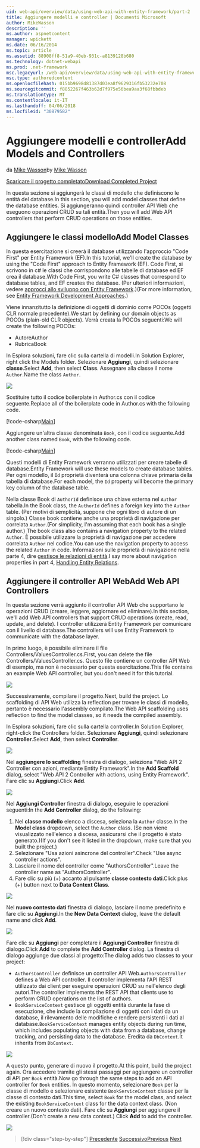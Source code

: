 ```yaml
---
uid: web-api/overview/data/using-web-api-with-entity-framework/part-2
title: Aggiungere modelli e controller | Documenti Microsoft
author: MikeWasson
description: ''
ms.author: aspnetcontent
manager: wpickett
ms.date: 06/16/2014
ms.topic: article
ms.assetid: 88908ff8-51a9-40eb-931c-a8139128b680
ms.technology: dotnet-webapi
ms.prod: .net-framework
msc.legacyurl: /web-api/overview/data/using-web-api-with-entity-framework/part-2
msc.type: authoredcontent
ms.openlocfilehash: 015bb9698d81387d03ea8f9629316fb53232e708
ms.sourcegitcommit: f8852267f463b62d7f975e56bea9aa3f68fbbdeb
ms.translationtype: MT
ms.contentlocale: it-IT
ms.lasthandoff: 04/06/2018
ms.locfileid: "30879582"
---
```

<a name="add-models-and-controllers"></a><span data-ttu-id="5e461-102">Aggiungere modelli e controller</span><span class="sxs-lookup"><span data-stu-id="5e461-102">Add Models and Controllers</span></span>
====================
<span data-ttu-id="5e461-103">da [Mike Wasson](https://github.com/MikeWasson)</span><span class="sxs-lookup"><span data-stu-id="5e461-103">by [Mike Wasson](https://github.com/MikeWasson)</span></span>

[<span data-ttu-id="5e461-104">Scaricare il progetto completato</span><span class="sxs-lookup"><span data-stu-id="5e461-104">Download Completed Project</span></span>](https://github.com/MikeWasson/BookService)

<span data-ttu-id="5e461-105">In questa sezione si aggiungerà le classi di modello che definiscono le entità del database.</span><span class="sxs-lookup"><span data-stu-id="5e461-105">In this section, you will add model classes that define the database entities.</span></span> <span data-ttu-id="5e461-106">Si aggiungeranno quindi controller API Web che eseguono operazioni CRUD su tali entità.</span><span class="sxs-lookup"><span data-stu-id="5e461-106">Then you will add Web API controllers that perform CRUD operations on those entities.</span></span>

## <a name="add-model-classes"></a><span data-ttu-id="5e461-107">Aggiungere le classi modello</span><span class="sxs-lookup"><span data-stu-id="5e461-107">Add Model Classes</span></span>

<span data-ttu-id="5e461-108">In questa esercitazione si creerà il database utilizzando l'approccio "Code First" per Entity Framework (EF).</span><span class="sxs-lookup"><span data-stu-id="5e461-108">In this tutorial, we'll create the database by using the "Code First" approach to Entity Framework (EF).</span></span> <span data-ttu-id="5e461-109">Code First, si scrivono in c# le classi che corrispondono alle tabelle di database ed EF crea il database.</span><span class="sxs-lookup"><span data-stu-id="5e461-109">With Code First, you write C# classes that correspond to database tables, and EF creates the database.</span></span> <span data-ttu-id="5e461-110">(Per ulteriori informazioni, vedere [approcci allo sviluppo con Entity Framework](https://msdn.microsoft.com/library/ms178359%28v=vs.110%29.aspx#dbfmfcf).)</span><span class="sxs-lookup"><span data-stu-id="5e461-110">(For more information, see [Entity Framework Development Approaches](https://msdn.microsoft.com/library/ms178359%28v=vs.110%29.aspx#dbfmfcf).)</span></span>

<span data-ttu-id="5e461-111">Viene innanzitutto la definizione di oggetti di dominio come POCOs (oggetti CLR normale precedente).</span><span class="sxs-lookup"><span data-stu-id="5e461-111">We start by defining our domain objects as POCOs (plain-old CLR objects).</span></span> <span data-ttu-id="5e461-112">Verrà creata la POCOs seguenti:</span><span class="sxs-lookup"><span data-stu-id="5e461-112">We will create the following POCOs:</span></span>

- <span data-ttu-id="5e461-113">Autore</span><span class="sxs-lookup"><span data-stu-id="5e461-113">Author</span></span>
- <span data-ttu-id="5e461-114">Rubrica</span><span class="sxs-lookup"><span data-stu-id="5e461-114">Book</span></span>

<span data-ttu-id="5e461-115">In Esplora soluzioni, fare clic sulla cartella di modelli.</span><span class="sxs-lookup"><span data-stu-id="5e461-115">In Solution Explorer, right click the Models folder.</span></span> <span data-ttu-id="5e461-116">Selezionare **Aggiungi**, quindi selezionare **classe**.</span><span class="sxs-lookup"><span data-stu-id="5e461-116">Select **Add**, then select **Class**.</span></span> <span data-ttu-id="5e461-117">Assegnare alla classe il nome `Author`.</span><span class="sxs-lookup"><span data-stu-id="5e461-117">Name the class `Author`.</span></span>

![](part-2/_static/image1.png)

<span data-ttu-id="5e461-118">Sostituire tutto il codice boilerplate in Author.cs con il codice seguente.</span><span class="sxs-lookup"><span data-stu-id="5e461-118">Replace all of the boilerplate code in Author.cs with the following code.</span></span>

[!code-csharp[Main](part-2/samples/sample1.cs)]

<span data-ttu-id="5e461-119">Aggiungere un'altra classe denominata `Book`, con il codice seguente.</span><span class="sxs-lookup"><span data-stu-id="5e461-119">Add another class named `Book`, with the following code.</span></span>

[!code-csharp[Main](part-2/samples/sample2.cs)]

<span data-ttu-id="5e461-120">Questi modelli di Entity Framework verranno utilizzati per creare tabelle di database.</span><span class="sxs-lookup"><span data-stu-id="5e461-120">Entity Framework will use these models to create database tables.</span></span> <span data-ttu-id="5e461-121">Per ogni modello, il `Id` proprietà diventerà una colonna chiave primaria della tabella di database.</span><span class="sxs-lookup"><span data-stu-id="5e461-121">For each model, the `Id` property will become the primary key column of the database table.</span></span>

<span data-ttu-id="5e461-122">Nella classe Book di `AuthorId` definisce una chiave esterna nel `Author` tabella.</span><span class="sxs-lookup"><span data-stu-id="5e461-122">In the Book class, the `AuthorId` defines a foreign key into the `Author` table.</span></span> <span data-ttu-id="5e461-123">(Per motivi di semplicità, suppone che ogni libro di autore di un singolo.) Classe book contiene anche una proprietà di navigazione per correlata `Author`.</span><span class="sxs-lookup"><span data-stu-id="5e461-123">(For simplicity, I'm assuming that each book has a single author.) The book class also contains a navigation property to the related `Author`.</span></span> <span data-ttu-id="5e461-124">È possibile utilizzare la proprietà di navigazione per accedere correlata `Author` nel codice.</span><span class="sxs-lookup"><span data-stu-id="5e461-124">You can use the navigation property to access the related `Author` in code.</span></span> <span data-ttu-id="5e461-125">Informazioni sulle proprietà di navigazione nella parte 4, dire [gestisce le relazioni di entità](part-4.md).</span><span class="sxs-lookup"><span data-stu-id="5e461-125">I say more about navigation properties in part 4, [Handling Entity Relations](part-4.md).</span></span>

## <a name="add-web-api-controllers"></a><span data-ttu-id="5e461-126">Aggiungere il controller API Web</span><span class="sxs-lookup"><span data-stu-id="5e461-126">Add Web API Controllers</span></span>

<span data-ttu-id="5e461-127">In questa sezione verrà aggiunto il controller API Web che supportano le operazioni CRUD (creare, leggere, aggiornare ed eliminare).</span><span class="sxs-lookup"><span data-stu-id="5e461-127">In this section, we'll add Web API controllers that support CRUD operations (create, read, update, and delete).</span></span> <span data-ttu-id="5e461-128">I controller utilizzerà Entity Framework per comunicare con il livello di database.</span><span class="sxs-lookup"><span data-stu-id="5e461-128">The controllers will use Entity Framework to communicate with the database layer.</span></span>

<span data-ttu-id="5e461-129">In primo luogo, è possibile eliminare il file Controllers/ValuesController.cs.</span><span class="sxs-lookup"><span data-stu-id="5e461-129">First, you can delete the file Controllers/ValuesController.cs.</span></span> <span data-ttu-id="5e461-130">Questo file contiene un controller API Web di esempio, ma non è necessario per questa esercitazione.</span><span class="sxs-lookup"><span data-stu-id="5e461-130">This file contains an example Web API controller, but you don't need it for this tutorial.</span></span>

![](part-2/_static/image2.png)

<span data-ttu-id="5e461-131">Successivamente, compilare il progetto.</span><span class="sxs-lookup"><span data-stu-id="5e461-131">Next, build the project.</span></span> <span data-ttu-id="5e461-132">Lo scaffolding di API Web utilizza la reflection per trovare le classi di modello, pertanto è necessario l'assembly compilato.</span><span class="sxs-lookup"><span data-stu-id="5e461-132">The Web API scaffolding uses reflection to find the model classes, so it needs the compiled assembly.</span></span>

<span data-ttu-id="5e461-133">In Esplora soluzioni, fare clic sulla cartella controller.</span><span class="sxs-lookup"><span data-stu-id="5e461-133">In Solution Explorer, right-click the Controllers folder.</span></span> <span data-ttu-id="5e461-134">Selezionare **Aggiungi**, quindi selezionare **Controller**.</span><span class="sxs-lookup"><span data-stu-id="5e461-134">Select **Add**, then select **Controller**.</span></span>

![](part-2/_static/image3.png)

<span data-ttu-id="5e461-135">Nel **aggiungere lo scaffolding** finestra di dialogo, seleziona "Web API 2 Controller con azioni, mediante Entity Framework".</span><span class="sxs-lookup"><span data-stu-id="5e461-135">In the **Add Scaffold** dialog, select "Web API 2 Controller with actions, using Entity Framework".</span></span> <span data-ttu-id="5e461-136">Fare clic su **Aggiungi**.</span><span class="sxs-lookup"><span data-stu-id="5e461-136">Click **Add**.</span></span>

![](part-2/_static/image4.png)

<span data-ttu-id="5e461-137">Nel **Aggiungi Controller** finestra di dialogo, eseguire le operazioni seguenti:</span><span class="sxs-lookup"><span data-stu-id="5e461-137">In the **Add Controller** dialog, do the following:</span></span>

1. <span data-ttu-id="5e461-138">Nel **classe modello** elenco a discesa, seleziona la `Author` classe.</span><span class="sxs-lookup"><span data-stu-id="5e461-138">In the **Model class** dropdown, select the `Author` class.</span></span> <span data-ttu-id="5e461-139">(Se non viene visualizzato nell'elenco a discesa, assicurarsi che il progetto è stato generato.)</span><span class="sxs-lookup"><span data-stu-id="5e461-139">(If you don't see it listed in the dropdown, make sure that you built the project.)</span></span>
2. <span data-ttu-id="5e461-140">Selezionare "Usa azioni asincrone del controller".</span><span class="sxs-lookup"><span data-stu-id="5e461-140">Check "Use async controller actions".</span></span>
3. <span data-ttu-id="5e461-141">Lasciare il nome del controller come &quot;AuthorsController&quot;.</span><span class="sxs-lookup"><span data-stu-id="5e461-141">Leave the controller name as &quot;AuthorsController&quot;.</span></span>
4. <span data-ttu-id="5e461-142">Fare clic su più (+) accanto al pulsante **classe contesto dati**.</span><span class="sxs-lookup"><span data-stu-id="5e461-142">Click plus (+) button next to **Data Context Class**.</span></span>

![](part-2/_static/image5.png)

<span data-ttu-id="5e461-143">Nel **nuovo contesto dati** finestra di dialogo, lasciare il nome predefinito e fare clic su **Aggiungi**.</span><span class="sxs-lookup"><span data-stu-id="5e461-143">In the **New Data Context** dialog, leave the default name and click **Add**.</span></span>

![](part-2/_static/image6.png)

<span data-ttu-id="5e461-144">Fare clic su **Aggiungi** per completare il **Aggiungi Controller** finestra di dialogo.</span><span class="sxs-lookup"><span data-stu-id="5e461-144">Click **Add** to complete the **Add Controller** dialog.</span></span> <span data-ttu-id="5e461-145">La finestra di dialogo aggiunge due classi al progetto:</span><span class="sxs-lookup"><span data-stu-id="5e461-145">The dialog adds two classes to your project:</span></span>

- <span data-ttu-id="5e461-146">`AuthorsController` definisce un controller API Web.</span><span class="sxs-lookup"><span data-stu-id="5e461-146">`AuthorsController` defines a Web API controller.</span></span> <span data-ttu-id="5e461-147">Il controller implementa l'API REST utilizzato dai client per eseguire operazioni CRUD su nell'elenco degli autori.</span><span class="sxs-lookup"><span data-stu-id="5e461-147">The controller implements the REST API that clients use to perform CRUD operations on the list of authors.</span></span>
- <span data-ttu-id="5e461-148">`BookServiceContext` gestisce gli oggetti entità durante la fase di esecuzione, che include la compilazione di oggetti con i dati da un database, il rilevamento delle modifiche e rendere persistenti i dati al database.</span><span class="sxs-lookup"><span data-stu-id="5e461-148">`BookServiceContext` manages entity objects during run time, which includes populating objects with data from a database, change tracking, and persisting data to the database.</span></span> <span data-ttu-id="5e461-149">Eredita da `DbContext`.</span><span class="sxs-lookup"><span data-stu-id="5e461-149">It inherits from `DbContext`.</span></span>

![](part-2/_static/image7.png)

<span data-ttu-id="5e461-150">A questo punto, generare di nuovo il progetto.</span><span class="sxs-lookup"><span data-stu-id="5e461-150">At this point, build the project again.</span></span> <span data-ttu-id="5e461-151">Ora accedere tramite gli stessi passaggi per aggiungere un controller di API per `Book` entità.</span><span class="sxs-lookup"><span data-stu-id="5e461-151">Now go through the same steps to add an API controller for `Book` entities.</span></span> <span data-ttu-id="5e461-152">In questo momento, selezionare `Book` per la classe di modello e selezionare esistente `BookServiceContext` classe per la classe di contesto dati.</span><span class="sxs-lookup"><span data-stu-id="5e461-152">This time, select `Book` for the model class, and select the existing `BookServiceContext` class for the data context class.</span></span> <span data-ttu-id="5e461-153">(Non creare un nuovo contesto dati). Fare clic su **Aggiungi** per aggiungere il controller.</span><span class="sxs-lookup"><span data-stu-id="5e461-153">(Don't create a new data context.) Click **Add** to add the controller.</span></span>

![](part-2/_static/image8.png)

> [!div class="step-by-step"]
> <span data-ttu-id="5e461-154">[Precedente](part-1.md)
> [Successivo](part-3.md)</span><span class="sxs-lookup"><span data-stu-id="5e461-154">[Previous](part-1.md)
[Next](part-3.md)</span></span>
